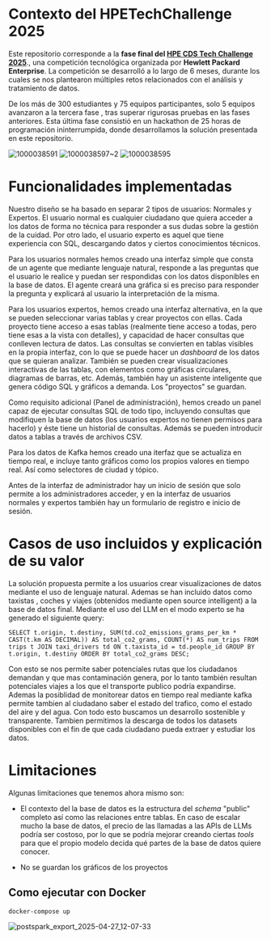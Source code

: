 
# Contexto del HPETechChallenge 2025
Este repositorio corresponde a la **fase final del [HPE CDS Tech Challenge 2025](https://cdstechchallenge.com/)**., una competición tecnológica organizada por **Hewlett Packard Enterprise**. La competición se desarrolló a lo largo de 6 meses, durante los cuales se nos plantearon múltiples retos relacionados con el análisis y tratamiento de datos.

De los más de 300 estudiantes y 75 equipos participantes, solo 5 equipos avanzaron a la tercera fase , tras superar rigurosas pruebas en las fases anteriores. Esta última fase consistió en un hackathon de 25 horas de programación ininterrumpida, donde desarrollamos la solución presentada en este repositorio.

![1000038591](https://github.com/user-attachments/assets/745a94cd-6628-468f-a495-926b172fe67e)
![1000038597~2](https://github.com/user-attachments/assets/9a5b7b47-d1bd-4891-8f05-3e4753b5b4ec)
![1000038595](https://github.com/user-attachments/assets/181ce215-099a-48dd-b4b6-13cf909770f6)



# Funcionalidades implementadas
Nuestro diseño se ha basado en separar 2 tipos de usuarios: Normales y Expertos. El usuario normal es cualquier ciudadano que quiera acceder a los datos de forma no técnica para responder a sus dudas sobre la gestión de la cuidad. Por otro lado, el usuario experto es aquel que tiene experiencia con SQL, descargando datos y ciertos conocimientos técnicos.

Para los usuarios normales hemos creado una interfaz simple que consta de un agente que mediante lenguaje natural, responde a las preguntas que el usuario le realice y puedan ser respondidas con los datos disponibles en la base de datos. El agente creará una gráfica si es preciso para responder la pregunta y explicará al usuario la interpretación de la misma.

Para los usuarios expertos, hemos creado una interfaz alternativa, en la que se pueden seleccionar varias tablas y crear proyectos con ellas. Cada proyecto tiene acceso a esas tablas (realmente tiene acceso a todas, pero tiene esas a la vista con detalles), y capacidad de hacer consultas que conlleven lectura de datos. Las consultas se convierten en tablas visibles en la propia interfaz, con lo que se puede hacer un *dashboard* de los datos que se quieran analizar. También se pueden crear visualizaciones interactivas de las tablas, con elementos como gráficas circulares, diagramas de barras, etc. Además, también hay un asistente inteligente que genera código SQL y gráficos a demanda. Los "proyectos" se guardan.

Como requisito adicional (Panel de administración), hemos creado un panel capaz de ejecutar consultas SQL de todo tipo, incluyendo consultas que modifiquen la base de datos (los usuarios expertos no tienen permisos para hacerlo) y éste tiene un historial de consultas. Además se pueden introducir datos a tablas a través de archivos CSV. 

Para los datos de Kafka hemos creado una iterfaz que se actualiza en tiempo real, e incluye tanto gráficos como los propios valores en tiempo real. Así como selectores de ciudad y tópico.

Antes de la interfaz de administrador hay un inicio de sesión que solo permite a los administradores acceder, y en la interfaz de usuarios normales y expertos también hay un formulario de registro e inicio de sesión.

# Casos de uso incluidos y explicación de su valor
La solución propuesta permite a los usuarios crear visualizaciones de datos mediante el uso de lenguaje natural. Ademas se han incluido datos como taxistas , coches y viajes (obtenidos mediante open source intelligent) a la base de datos final. Mediante el uso del LLM en el modo experto se ha generado el siguiente query: 

`SELECT t.origin, t.destiny, SUM(td.co2_emissions_grams_per_km * CAST(t.km AS DECIMAL)) AS total_co2_grams, COUNT(*) AS num_trips FROM trips t JOIN taxi_drivers td ON t.taxista_id = td.people_id GROUP BY t.origin, t.destiny ORDER BY total_co2_grams DESC;`

 Con esto se nos permite saber potenciales rutas que los ciudadanos demandan y que mas contaminación genera, por lo tanto también resultan potenciales viajes a los que el transporte publico podría expandirse. Ademas la posiblidad de monitorear datos en tiempo real mediante kafka permite tambien al ciudadano saber el estado del trafico, como el estado del aire y del agua. Con todo esto buscamos un desarrollo sostenible y transparente. Tambien permitimos la descarga de todos los datasets disponibles con el fin de que cada ciudadano pueda extraer y estudiar los datos. 

# Limitaciones

Algunas limitaciones que tenemos ahora mismo son:
- El contexto del la base de datos es la estructura del *schema* "public" completo así como las relaciones entre tablas. En caso de escalar mucho la base de datos, el precio de las llamadas a las APIs de LLMs podría ser costoso, por lo que se podría mejorar creando ciertas *tools* para que el propio modelo decida qué partes de la base de datos quiere conocer.

- No se guardan los gráficos de los proyectos

## Como ejecutar con Docker
```sh
docker-compose up
```
![postspark_export_2025-04-27_12-07-33](https://github.com/user-attachments/assets/6da29a59-cf5e-4de5-abab-2382741c677c)




